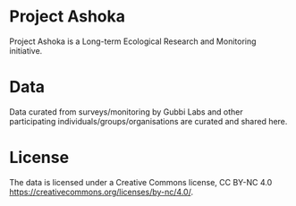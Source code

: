 # Project Ashoka
Project Ashoka is a Long-term Ecological Research and Monitoring initiative. 

# Data
Data curated from surveys/monitoring by Gubbi Labs and other participating individuals/groups/organisations are curated and shared here. 

# License
The data is licensed under a Creative Commons license, CC BY-NC 4.0 <https://creativecommons.org/licenses/by-nc/4.0/>. 

